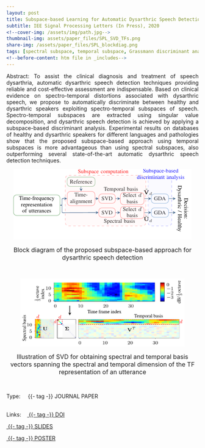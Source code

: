 ```yaml
---
layout: post
title: Subspace-based Learning for Automatic Dysarthric Speech Detection
subtitle: IEE Signal Processing Letters (In Press), 2020
<!--cover-img: /assets/img/path.jpg-->
thumbnail-img: assets/paper_files/SPL_SVD_TFs.png
share-img: /assets/paper_files/SPL_blockdiag.png
tags: [spectral subspace, temporal subspace, Grassmann discriminant analysis, dysarthria, SVD]
<!--before-content: htm file in _includes-->
---
```


<p align="justify">
Abstract: To assist the clinical diagnosis and treatment of speech dysarthria, automatic dysarthric speech detection techniques providing reliable and cost-effective assessment are indispensable. 
Based on clinical evidence on spectro-temporal distortions associated with dysarthric speech, we propose to automatically discriminate between healthy and dysarthric speakers exploiting spectro-temporal subspaces of speech.
Spectro-temporal subspaces are extracted using singular value decomposition, and dysarthric speech detection is achieved by applying a subspace-based discriminant analysis.
Experimental results on databases of healthy and dysarthric speakers for different languages and pathologies show that the proposed subspace-based approach using temporal subspaces is more advantageous than using spectral subspaces, also outperforming several state-of-the-art automatic dysarthric speech detection techniques.
</p>




<p align="center">
  <img src="../assets/paper_files/SPL_blockdiag.png" alt="GDA block diagram">
<p align="center"><font size="3">Block diagram of the proposed subspace-based approach for dysarthric speech detection</font> <p align="center">
</p>

<br />

<p align="center">
  <img src="../assets/paper_files/SPL_SVD_TFs.jpeg" alt="Spectro-temporal basis" width="430">
<p align="center"><font size="3">Illustration of SVD for obtaining spectral and temporal basis vectors spanning the spectral and temporal dimension of the TF representation of an utterance</font> <p align="center">
</p>

<!--<div class="blog-tags">
      <span>Links:</span>
      <a href="https://github.com/PJanbakhshi/Pjanbakhshi.github.io/blob/master/_posts/2020-02-28-test-markdown.md">tag1</a>
      <a href="https://github.com/PJanbakhshi/Pjanbakhshi.github.io/blob/master/_posts/2020-02-28-test-markdown.md">tag2</a>
</div>-->

<br />

<span>Type:&nbsp;&nbsp;&nbsp;</span>
<a class="btn btn-outline-success"><i class="fas fa-book-open" aria-hidden="true"></i>&nbsp;{{- tag -}}&nbsp;JOURNAL PAPER</a>
<br />
<br />

<span>Links:&nbsp;&nbsp;&nbsp;</span>
<a href="https://ieeexplore.ieee.org/document/9293030" class="btn btn-outline-success"><i class="fas fa-link" aria-hidden="true"></i>&nbsp;{{- tag -}}&nbsp;DOI</a>

<a href="../docs/GDA.pdf"  class="btn btn-outline-success"><i class="far fa-file-pdf" aria-hidden="true"></i>&nbsp;{{- tag -}}&nbsp;SLIDES</a>

<a href="https://github.com/PJanbakhshi/Pjanbakhshi.github.io/blob/master/_posts/2020-02-28-test-markdown.md" class="btn btn-outline-success"><i class="far fa-file-pdf" aria-hidden="true"></i>&nbsp;{{- tag -}}&nbsp;POSTER</a>

<!--<a href="https://github.com/PJanbakhshi/Pjanbakhshi.github.io/blob/master/_posts/2020-02-28-test-markdown.md" class="btn btn-outline-primary"><i class="fas fa-link" aria-hidden="true"></i>&nbsp;{{- tag -}}&nbsp;(DOI)</a>-->

